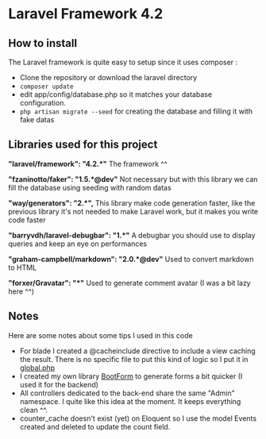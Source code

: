 # Laravel Framework 4.2

## How to install

The Laravel framework is quite easy to setup since it uses composer :

- Clone the repository or download the laravel directory
- `composer update`
- edit app/config/database.php so it matches your database configuration.
- `php artisan migrate --seed` for creating the database and filling it with fake datas

## Libraries used for this project

**"laravel/framework": "4.2.*"**
The framework ^^

**"fzaninotto/faker": "1.5.*@dev"**
Not necessary but with this library we can fill the database using seeding with random datas

**"way/generators": "2.*",**
This library make code generation faster, like the previous library it's not needed to make Laravel work, but it makes you write code faster

**"barryvdh/laravel-debugbar": "1.*"**
A debugbar you should use to display queries and keep an eye on performances

**"graham-campbell/markdown": "2.0.*@dev"**
Used to convert markdown to HTML

**"forxer/Gravatar": "*"**
Used to generate comment avatar (I was a bit lazy here ^^)

## Notes

Here are some notes about some tips I used in this code

- For blade I created a @cacheinclude directive to include a view caching the result. There is no specific file to put this kind of logic so I put it in [global.php](https://github.com/Grafikart/BlogMVC/blob/master/Laravel/app/start/global.php)
- I created my own library [BootForm](https://github.com/Grafikart/BlogMVC/blob/master/Laravel/app/lib/Grafikart) to generate forms a bit quicker (I used it for the backend)
- All controllers dedicated to the back-end share the same "Admin" namespace. I quite like this idea at the moment. It keeps everything clean ^^.
- counter_cache doesn't exist (yet) on Eloquent so I use the model Events created and deleted to update the count field.